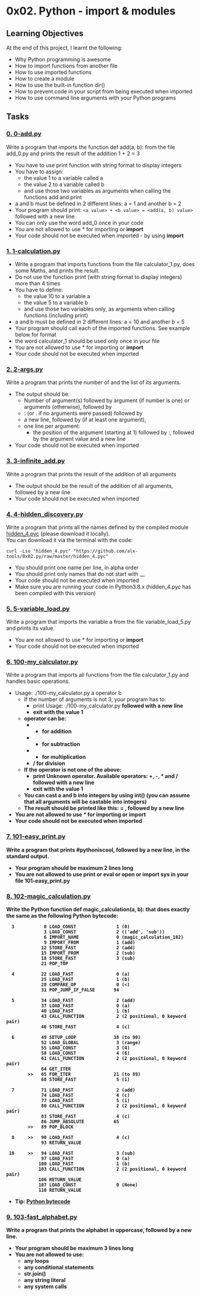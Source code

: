 # 0x02. Python - import & modules
## Learning Objectives
At the end of this project, I learnt the following:
- Why Python programming is awesome
- How to import functions from another file
- How to use imported functions
- How to create a module
- How to use the built-in function dir()
- How to prevent code in your script from being executed when imported
- How to use command line arguments with your Python programs
## Tasks
### [0. 0-add.py](0-add.py)
Write a program that imports the function def add(a, b): from the file add_0.py and prints the result of the addition 1 + 2 = 3
- You have to use print function with string format to display integers
- You have to assign:
	- the value 1 to a variable called a
	- the value 2 to a variable called b
	- and use those two variables as arguments when calling the functions add and print
- a and b must be defined in 2 different lines: a = 1 and another b = 2
- Your program should print: `<a value> + <b value> = <add(a, b) value>` followed with a new line
- You can only use the word add_0 once in your code
- You are not allowed to use * for importing or __import__
- Your code should not be executed when imported - by using __import__ 
### [1. 1-calculation.py](1-calculation.py)
- Write a program that imports functions from the file calculator_1.py, does some Maths, and prints the result.
- Do not use the function print (with string format to display integers) more than 4 times
- You have to define:
	- the value 10 to a variable a
	- the value 5 to a variable b
	- and use those two variables only, as arguments when calling functions (including print)
- a and b must be defined in 2 different lines: a = 10 and another b = 5
- Your program should call each of the imported functions. See example below for format
- the word calculator_1 should be used only once in your file
- You are not allowed to use * for importing or __import__
- Your code should not be executed when imported
### [2. 2-args.py](2-args.py)
Write a program that prints the number of and the list of its arguments.
- The output should be:
	- Number of argument(s) followed by argument (if number is one) or arguments (otherwise), followed by
	- : (or . if no arguments were passed) followed by
	- a new line, followed by (if at least one argument),
	- one line per argument:
		- the position of the argument (starting at 1) followed by :, followed by the argument value and a new line
- Your code should not be executed when imported
### [3. 3-infinite_add.py](3-infinite_add.py)
Write a program that prints the result of the addition of all arguments
- The output should be the result of the addition of all arguments, followed by a new line
- Your code should not be executed when imported
### [4. 4-hidden_discovery.py](4-hidden_discovery.py)
Write a program that prints all the names defined by the compiled module [hidden_4.pyc](https://github.com/alx-tools/0x02.py/raw/master/hidden_4.pyc) (please download it locally).  
You can download it via the terminal with the code:
```
curl -Lso "hidden_4.pyc" "https://github.com/alx-tools/0x02.py/raw/master/hidden_4.pyc"
```
- You should print one name per line, in alpha order
- You should print only names that do not start with __
- Your code should not be executed when imported
- Make sure you are running your code in Python3.8.x (hidden_4.pyc has been compiled with this version)
### [5. 5-variable_load.py](5-variable_load.py)
Write a program that imports the variable a from the file variable_load_5.py and prints its value.
- You are not allowed to use * for importing or __import__
- Your code should not be executed when imported
### [6. 100-my_calculator.py](100-my_calculator.py)
Write a program that imports all functions from the file calculator_1.py and handles basic operations.
- Usage: ./100-my_calculator.py a operator b
	- If the number of arguments is not 3, your program has to:
		- print Usage: ./100-my_calculator.py <a> <operator> <b> followed with a new line
		- exit with the value 1
	- operator can be:
		- + for addition
		- - for subtraction
		- * for multiplication
		- / for division
	- If the operator is not one of the above:
		- print Unknown operator. Available operators: +, -, * and / followed with a new line
		- exit with the value 1
	- You can cast a and b into integers by using int() (you can assume that all arguments will be castable into integers)
	- The result should be printed like this: <a> <operator> <b> = <result>, followed by a new line
- You are not allowed to use * for importing or __import__
- Your code should not be executed when imported
### [7. 101-easy_print.py](101-easy_print.py)
Write a program that prints #pythoniscool, followed by a new line, in the standard output.
- Your program should be maximum 2 lines long
- You are not allowed to use print or eval or open or import sys in your file 101-easy_print.py
### [8. 102-magic_calculation.py](102-magic_calculation.py)
Write the Python function def magic_calculation(a, b): that does exactly the same as the following Python bytecode:
```
  3           0 LOAD_CONST               1 (0)
              3 LOAD_CONST               2 (('add', 'sub'))
              6 IMPORT_NAME              0 (magic_calculation_102)
              9 IMPORT_FROM              1 (add)
             12 STORE_FAST               2 (add)
             15 IMPORT_FROM              2 (sub)
             18 STORE_FAST               3 (sub)
             21 POP_TOP

  4          22 LOAD_FAST                0 (a)
             25 LOAD_FAST                1 (b)
             28 COMPARE_OP               0 (<)
             31 POP_JUMP_IF_FALSE       94

  5          34 LOAD_FAST                2 (add)
             37 LOAD_FAST                0 (a)
             40 LOAD_FAST                1 (b)
             43 CALL_FUNCTION            2 (2 positional, 0 keyword pair)
             46 STORE_FAST               4 (c)

  6          49 SETUP_LOOP              38 (to 90)
             52 LOAD_GLOBAL              3 (range)
             55 LOAD_CONST               3 (4)
             58 LOAD_CONST               4 (6)
             61 CALL_FUNCTION            2 (2 positional, 0 keyword pair)
             64 GET_ITER
        >>   65 FOR_ITER                21 (to 89)
             68 STORE_FAST               5 (i)

  7          71 LOAD_FAST                2 (add)
             74 LOAD_FAST                4 (c)
             77 LOAD_FAST                5 (i)
             80 CALL_FUNCTION            2 (2 positional, 0 keyword pair)
             83 STORE_FAST               4 (c)
             86 JUMP_ABSOLUTE           65
        >>   89 POP_BLOCK

  8     >>   90 LOAD_FAST                4 (c)
             93 RETURN_VALUE

 10     >>   94 LOAD_FAST                3 (sub)
             97 LOAD_FAST                0 (a)
            100 LOAD_FAST                1 (b)
            103 CALL_FUNCTION            2 (2 positional, 0 keyword pair)
            106 RETURN_VALUE
            107 LOAD_CONST               0 (None)
            110 RETURN_VALUE
```
- Tip: [Python bytecode](https://intranet.alxswe.com/rltoken/FMdg7W8NKJZKRuFGG8mzmg)
### [9. 103-fast_alphabet.py](103-fast_alphabet.py)
Write a program that prints the alphabet in uppercase, followed by a new line.
- Your program should be maximum 3 lines long
- You are not allowed to use:
	- any loops
	- any conditional statements
	- str.join()
	- any string literal
	- any system calls
